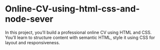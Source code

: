 # Online-CV-using-html-css-and-node-sever
In this project, you’ll build a professional online CV using HTML and CSS. You’ll learn to structure content with semantic HTML, style it using CSS for layout and responsiveness.
